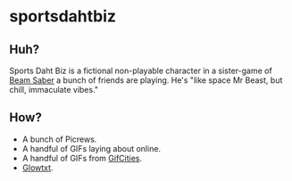﻿# sportsdahtbiz

## Huh?
Sports Daht Biz is a fictional non-playable character in a sister-game of [Beam Saber](https://austin-ramsay.itch.io/beamsaber) a bunch of friends are playing. He's "like space Mr Beast, but chill, immaculate vibes."

## How?
- A bunch of Picrews.
- A handful of GIFs laying about online.
- A handful of GIFs from [GifCities](https://gifcities.org/).
- [Glowtxt](https://glowtxt.com/).

